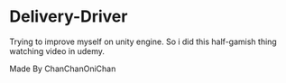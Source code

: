# Delivery-Driver

Trying to improve myself on unity engine. So i did this half-gamish thing watching video in udemy.

Made By ChanChanOniChan
